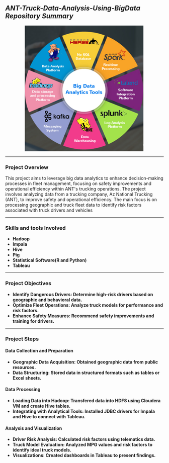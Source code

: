 <h2 align= "Left"><em>ANT-Truck-Data-Analysis-Using-BigData Repository Summary</em></h2>

<div align="center">
  <img height="400" src="https://github.com/shreyjain99/ANT-Truck-Data-Analysis-Using-BigData/blob/main/src%20files/1670071405703.png"/>
</div>

<hr width="100%" size="2">

<body>

<h3>Project Overview</h3>
    <p>This project aims to leverage big data analytics to enhance decision-making processes in fleet management, focusing on safety improvements and operational efficiency within ANT's trucking operations. The project involves analyzing data from a trucking company, Az National Trucking (ANT), to improve safety and operational efficiency. The main focus is on processing geographic and truck fleet data to identify risk factors associated with truck drivers and vehicles</p>

  <hr width="100%" size="2">

  <h3>Skills and tools Involved</h3>
    <ul>
        <li><strong>Hadoop</li>
        <li><strong>Impala</li>
        <li><strong>Hive</li>
        <li><strong>Pig</li>
        <li><strong>Statistical Software(R and Python)</li>
        <li><strong>Tableau</li>
    </ul>

<hr width="100%" size="2">


  <h3>Project Objectives</h3>
    <ul>
        <li><strong>Identify Dangerous Drivers:</strong> Determine high-risk drivers based on geographic and behavioral data.</li>
        <li><strong>Optimize Fleet Operations:</strong> Analyze truck models for performance and risk factors.</li>
        <li><strong>Enhance Safety Measures:</strong> Recommend safety improvements and training for drivers.</li>
    </ul>

<hr width="100%" size="2">

  <h3>Project Steps</h3>

  <h4>Data Collection and Preparation</h4>
    <ul>
        <li><strong>Geographic Data Acquisition:</strong> Obtained geographic data from public resources.</li>
        <li><strong>Data Structuring:</strong> Stored data in structured formats such as tables or Excel sheets.</li>
    </ul>

  <h4>Data Processing</h4>
    <ul>
        <li><strong>Loading Data into Hadoop:</strong> Transfered data into HDFS using Cloudera VM and create Hive tables.</li>
        <li><strong>Integrating with Analytical Tools:</strong> Installed JDBC drivers for Impala and Hive to connect with Tableau.</li>
    </ul>

  <h4>Analysis and Visualization</h4>
    <ul>
        <li><strong>Driver Risk Analysis:</strong> Calculated risk factors using telematics data.</li>
        <li><strong>Truck Model Evaluation:</strong> Analyzed MPG values and risk factors to identify ideal truck models.</li>
        <li><strong>Visualizations:</strong> Created dashboards in Tableau to present findings.</li>
    </ul>

</body>
</html>
